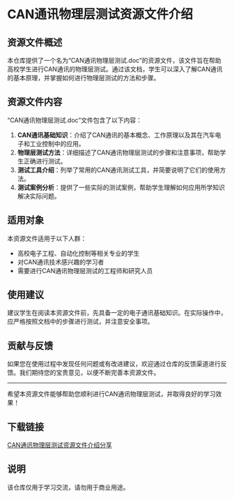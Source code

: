 # CAN通讯物理层测试资源文件介绍

## 资源文件概述

本仓库提供了一个名为“CAN通讯物理层测试.doc”的资源文件，该文件旨在帮助高校学生进行CAN通讯的物理层测试。通过该文档，学生可以深入了解CAN通讯的基本原理，并掌握如何进行物理层测试的方法和步骤。

## 资源文件内容

“CAN通讯物理层测试.doc”文件包含了以下内容：

1. **CAN通讯基础知识**：介绍了CAN通讯的基本概念、工作原理以及其在汽车电子和工业控制中的应用。
2. **物理层测试方法**：详细描述了CAN通讯物理层测试的步骤和注意事项，帮助学生正确进行测试。
3. **测试工具介绍**：列举了常用的CAN通讯测试工具，并简要说明了它们的使用方法。
4. **测试案例分析**：提供了一些实际的测试案例，帮助学生理解如何应用所学知识解决实际问题。

## 适用对象

本资源文件适用于以下人群：

- 高校电子工程、自动化控制等相关专业的学生
- 对CAN通讯技术感兴趣的学习者
- 需要进行CAN通讯物理层测试的工程师和研究人员

## 使用建议

建议学生在阅读本资源文件前，先具备一定的电子通讯基础知识。在实际操作中，应严格按照文档中的步骤进行测试，并注意安全事项。

## 贡献与反馈

如果您在使用过程中发现任何问题或有改进建议，欢迎通过仓库的反馈渠道进行反馈。我们期待您的宝贵意见，以便不断完善本资源文件。

---

希望本资源文件能够帮助您顺利进行CAN通讯物理层测试，并取得良好的学习效果！

## 下载链接
[CAN通讯物理层测试资源文件介绍分享](https://pan.quark.cn/s/50bf53d205e7)

## 说明

该仓库仅用于学习交流，请勿用于商业用途。
